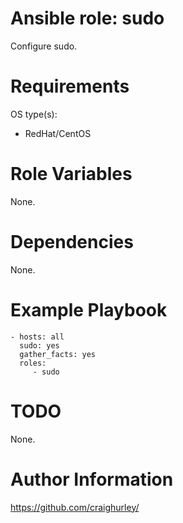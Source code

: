 # Ansible role: sudo

Configure sudo.

# Requirements

OS type(s):
- RedHat/CentOS

# Role Variables

None.

# Dependencies

None.

# Example Playbook

    - hosts: all
      sudo: yes
      gather_facts: yes
      roles:
         - sudo

# TODO

None.

# Author Information

https://github.com/craighurley/
